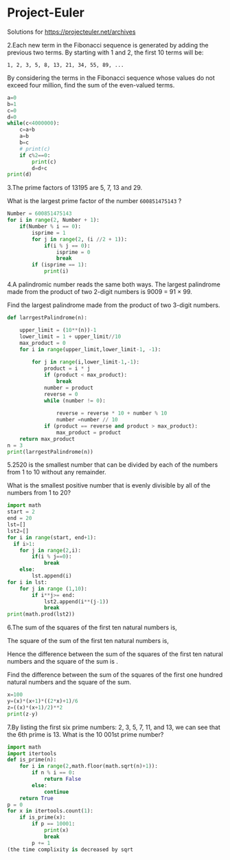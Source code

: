 # Project-Euler
Solutions for https://projecteuler.net/archives

2.Each new term in the Fibonacci sequence is generated by adding the previous two terms. By starting with 1 and 2, the first 10 terms will be:

`1, 2, 3, 5, 8, 13, 21, 34, 55, 89, ...`

By considering the terms in the Fibonacci sequence whose values do not exceed four million, find the sum of the even-valued terms.
```python
a=0
b=1
c=0
d=0
while(c<4000000):
	c=a+b
	a=b
	b=c
	# print(c)
	if c%2==0:
		print(c)
		d=d+c
print(d)
```

3.The prime factors of 13195 are 5, 7, 13 and 29.

What is the largest prime factor of the number `600851475143` ?
```python
Number = 600851475143
for i in range(2, Number + 1):
    if(Number % i == 0):
        isprime = 1
        for j in range(2, (i //2 + 1)):
            if(i % j == 0):
                isprime = 0
                break    
        if (isprime == 1):
            print(i)
```

4.A palindromic number reads the same both ways. The largest palindrome made from the product of two 2-digit numbers is 9009 = 91 × 99.

Find the largest palindrome made from the product of two 3-digit numbers.
```python
def larrgestPalindrome(n):

	upper_limit = (10**(n))-1
	lower_limit = 1 + upper_limit//10
	max_product = 0
	for i in range(upper_limit,lower_limit-1, -1):
	
		for j in range(i,lower_limit-1,-1):
			product = i * j
			if (product < max_product):
				break
			number = product
			reverse = 0
			while (number != 0):
			
				reverse = reverse * 10 + number % 10
				number =number // 10
			if (product == reverse and product > max_product):
				max_product = product
	return max_product
n = 3
print(larrgestPalindrome(n))
```
5.2520 is the smallest number that can be divided by each of the numbers from 1 to 10 without any remainder.

What is the smallest positive number that is evenly divisible by all of the numbers from 1 to 20?
```python
import math
start = 2
end = 20
lst=[]
lst2=[]  
for i in range(start, end+1):
  if i>1:
    for j in range(2,i):
        if(i % j==0):
            break
    else:
        lst.append(i)
for i in lst:
	for j in range (1,10):
		if i**j>= end:
			lst2.append(i**(j-1))
			break
print(math.prod(lst2))
```

6.The sum of the squares of the first ten natural numbers is,

The square of the sum of the first ten natural numbers is,

Hence the difference between the sum of the squares of the first ten natural numbers and the square of the sum is .

Find the difference between the sum of the squares of the first one hundred natural numbers and the square of the sum.
```python
x=100
y=(x)*(x+1)*((2*x)+1)/6
z=((x)*(x+1)/2)**2
print(z-y)
```

7.By listing the first six prime numbers: 2, 3, 5, 7, 11, and 13, we can see that the 6th prime is 13.
What is the 10 001st prime number?
```python
import math
import itertools
def is_prime(n):
    for i in range(2,math.floor(math.sqrt(n)+1)):
        if n % i == 0:
            return False
        else:
            continue
    return True
p = 0
for x in itertools.count(1):
    if is_prime(x):
        if p == 10001:
            print(x)
            break
        p += 1
(the time complixity is decreased by sqrt
```
